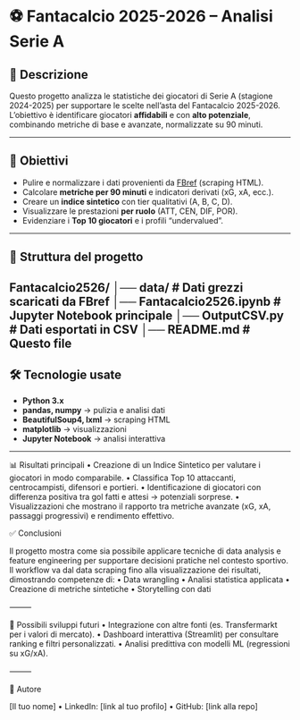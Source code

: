 # ⚽ Fantacalcio 2025-2026 – Analisi Serie A

## 📌 Descrizione
Questo progetto analizza le statistiche dei giocatori di Serie A (stagione 2024-2025) per supportare le scelte nell’asta del Fantacalcio 2025-2026.  
L’obiettivo è identificare giocatori **affidabili** e con **alto potenziale**, combinando metriche di base e avanzate, normalizzate su 90 minuti.

---

## 🎯 Obiettivi
- Pulire e normalizzare i dati provenienti da [FBref](https://fbref.com/) (scraping HTML).
- Calcolare **metriche per 90 minuti** e indicatori derivati (xG, xA, ecc.).
- Creare un **indice sintetico** con tier qualitativi (A, B, C, D).
- Visualizzare le prestazioni **per ruolo** (ATT, CEN, DIF, POR).
- Evidenziare i **Top 10 giocatori** e i profili “undervalued”.

---

## 📂 Struttura del progetto
Fantacalcio2526/
│── data/                  # Dati grezzi scaricati da FBref
│── Fantacalcio2526.ipynb  # Jupyter Notebook principale
│── OutputCSV.py           # Dati esportati in CSV
│── README.md              # Questo file
---

## 🛠️ Tecnologie usate
- **Python 3.x**
- **pandas, numpy** → pulizia e analisi dati
- **BeautifulSoup4, lxml** → scraping HTML
- **matplotlib** → visualizzazioni
- **Jupyter Notebook** → analisi interattiva

---

📊 Risultati principali
	•	Creazione di un Indice Sintetico per valutare i giocatori in modo comparabile.
	•	Classifica Top 10 attaccanti, centrocampisti, difensori e portieri.
	•	Identificazione di giocatori con differenza positiva tra gol fatti e attesi → potenziali sorprese.
	•	Visualizzazioni che mostrano il rapporto tra metriche avanzate (xG, xA, passaggi progressivi) e rendimento effettivo.

✅ Conclusioni

Il progetto mostra come sia possibile applicare tecniche di data analysis e feature engineering per supportare decisioni pratiche nel contesto sportivo.
Il workflow va dal data scraping fino alla visualizzazione dei risultati, dimostrando competenze di:
	•	Data wrangling
	•	Analisi statistica applicata
	•	Creazione di metriche sintetiche
	•	Storytelling con dati

⸻

🔮 Possibili sviluppi futuri
	•	Integrazione con altre fonti (es. Transfermarkt per i valori di mercato).
	•	Dashboard interattiva (Streamlit) per consultare ranking e filtri personalizzati.
	•	Analisi predittiva con modelli ML (regressioni su xG/xA).

⸻

👤 Autore

[Il tuo nome]
	•	LinkedIn: [link al tuo profilo]
	•	GitHub: [link alla repo]
